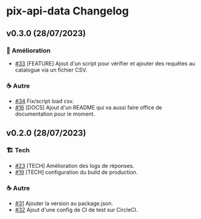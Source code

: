 # pix-api-data Changelog

## v0.3.0 (28/07/2023)


### :rocket: Amélioration
- [#33](https://github.com/1024pix/pix-api-data/pull/33) [FEATURE] Ajout d'un script pour vérifier et ajouter des requêtes au catalogue via un fichier CSV.

### :coffee: Autre
- [#34](https://github.com/1024pix/pix-api-data/pull/34) Fix/script load csv.
- [#16](https://github.com/1024pix/pix-api-data/pull/16) [DOCS] Ajout d'un README qui va aussi faire office de documentation pour le moment.



## v0.2.0 (28/07/2023)


### :building_construction: Tech
- [#23](https://github.com/1024pix/pix-api-data/pull/23) [TECH] Amélioration des logs de réponses.
- [#19](https://github.com/1024pix/pix-api-data/pull/19) [TECH] configuration du build de production.

### :coffee: Autre
- [#31](https://github.com/1024pix/pix-api-data/pull/31) Ajouter la version au package.json.
- [#32](https://github.com/1024pix/pix-api-data/pull/32) Ajout d'une config de CI de test sur CircleCI.
